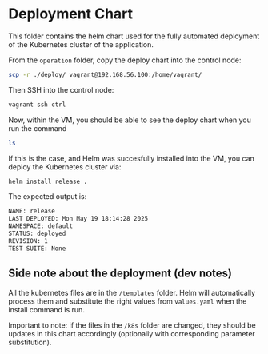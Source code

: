 # Deployment Chart

This folder contains the helm chart used for the fully automated deployment of the Kubernetes cluster of the application.

From the `operation` folder, copy the deploy chart into the control node:

```bash
scp -r ./deploy/ vagrant@192.168.56.100:/home/vagrant/
```

Then SSH into the control node:
```bash
vagrant ssh ctrl
```

Now, within the VM, you should be able to see the deploy chart when you run the command
```bash
ls
```

If this is the case, and Helm was succesfully installed into the VM, you can deploy the Kubernetes cluster via:

```bash
helm install release .
```

The expected output is:
```bash
NAME: release
LAST DEPLOYED: Mon May 19 18:14:28 2025
NAMESPACE: default
STATUS: deployed
REVISION: 1
TEST SUITE: None
```

## Side note about the deployment (dev notes)

All the kubernetes files are in the `/templates` folder. Helm will automatically process them and substitute the right values from `values.yaml` when the install command is run.

Important to note: if the files in the `/k8s` folder are changed, they should be updates in this chart accordingly (optionally with corresponding parameter substitution).